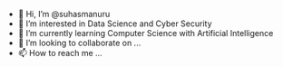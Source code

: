 - 👋 Hi, I’m @suhasmanuru
- 👀 I’m interested in Data Science and Cyber Security
- 🌱 I’m currently learning Computer Science with Artificial Intelligence
- 💞️ I’m looking to collaborate on ...
- 📫 How to reach me ...

<!---
suhasmanuru/suhasmanuru is a ✨ special ✨ repository because its `README.md` (this file) appears on your GitHub profile.
You can click the Preview link to take a look at your changes.
--->
